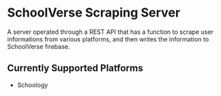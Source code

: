 # SchoolVerse Scraping Server

A server operated through a REST API that has a function to scrape user informations from various platforms, and then writes the information to SchoolVerse firebase.

## Currently Supported Platforms
- Schoology
